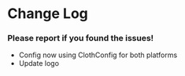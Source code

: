 # Change Log

### Please report if you found the issues!

* Config now using ClothConfig for both platforms
* Update logo